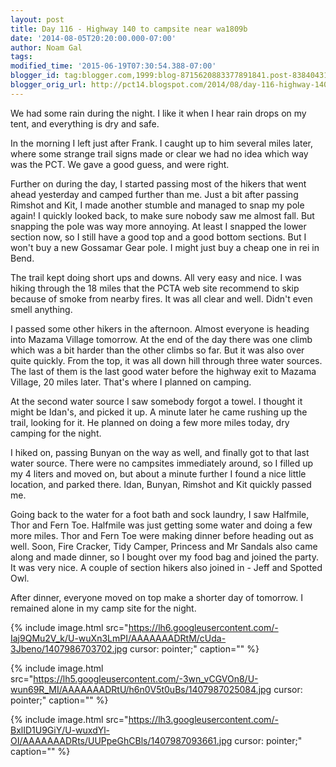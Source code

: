 ```yaml
---
layout: post
title: Day 116 - Highway 140 to campsite near wa1809b
date: '2014-08-05T20:20:00.000-07:00'
author: Noam Gal
tags:
modified_time: '2015-06-19T07:30:54.388-07:00'
blogger_id: tag:blogger.com,1999:blog-8715620883377891841.post-8384043183203043993
blogger_orig_url: http://pct14.blogspot.com/2014/08/day-116-highway-140-to-campsite-near.html
---
```


We had some rain during the night. I like it when I hear rain drops on my tent, and everything is dry and safe.

In the morning I left just after Frank. I caught up to him several miles later, where some strange trail signs made or clear we had no idea which way was the PCT. We gave a good guess, and were right.

Further on during the day, I started passing most of the hikers that went ahead yesterday and camped further than me. Just a bit after passing Rimshot and Kit, I made another stumble and managed to snap my pole again! I quickly looked back, to make sure nobody saw me almost fall. But snapping the pole was way more annoying. At least I snapped the lower section now, so I still have a good top and a good bottom sections. But I won't buy a new Gossamar Gear pole. I might just buy a cheap one in rei in Bend.

The trail kept doing short ups and downs. All very easy and nice. I was hiking through the 18 miles that the PCTA web site recommend to skip because of smoke from nearby fires. It was all clear and well. Didn't even smell anything.

I passed some other hikers in the afternoon. Almost everyone is heading into Mazama Village tomorrow. At the end of the day there was one climb which was a bit harder than the other climbs so far. But it was also over quite quickly. From the top, it was all down hill through three water sources. The last of them is the last good water before the highway exit to Mazama Village, 20 miles later. That's where I planned on camping.

At the second water source I saw somebody forgot a towel. I thought it might be Idan's, and picked it up. A minute later he came rushing up the trail, looking for it. He planned on doing a few more miles today, dry camping for the night.

I hiked on, passing Bunyan on the way as well, and finally got to that last water source. There were no campsites immediately around, so I filled up my 4 liters and moved on, but about a minute further I found a nice little location, and parked there. Idan, Bunyan, Rimshot and Kit quickly passed me.

Going back to the water for a foot bath and sock laundry, I saw Halfmile, Thor and Fern Toe. Halfmile was just getting some water and doing a few more miles. Thor and Fern Toe were making dinner before heading out as well. Soon, Fire Cracker, Tidy Camper, Princess and Mr Sandals also came along and made dinner, so I bought over my food bag and joined the party. It was very nice. A couple of section hikers also joined in - Jeff and Spotted Owl.

After dinner, everyone moved on top make a shorter day of tomorrow. I remained alone in my camp site for the night.

{% include image.html src="https://lh6.googleusercontent.com/-Iaj9QMu2V_k/U-wuXn3LmPI/AAAAAAADRtM/cUda-3Jbeno/1407986703702.jpg cursor: pointer;" caption="" %}

{% include image.html src="https://lh5.googleusercontent.com/-3wn_vCGVOn8/U-wun69R_MI/AAAAAAADRtU/h6n0V5t0uBs/1407987025084.jpg cursor: pointer;" caption="" %}

{% include image.html src="https://lh3.googleusercontent.com/-BxlID1U9GiY/U-wuxdYl-OI/AAAAAAADRts/UUPpeGhCBls/1407987093661.jpg cursor: pointer;" caption="" %}
